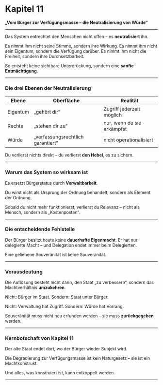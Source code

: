 # Kapitel 11 

**„Vom Bürger zur Verfügungsmasse – die Neutralisierung von Würde“**

---

Das System entrechtet den Menschen nicht offen –
es **neutralisiert** ihn.

Es nimmt ihm nicht seine Stimme,
sondern ihre Wirkung.
Es nimmt ihm nicht sein Eigentum,
sondern die Verfügung darüber.
Es nimmt ihm nicht die Freiheit,
sondern ihre Durchsetzbarkeit.

So entsteht keine sichtbare Unterdrückung,
sondern eine **sanfte Entmächtigung**.

---

### Die drei Ebenen der Neutralisierung

| Ebene    | Oberfläche                        | Realität                   |
| -------- | --------------------------------- | -------------------------- |
| Eigentum | „gehört dir“                      | Zugriff jederzeit möglich  |
| Rechte   | „stehen dir zu“                   | nur, wenn du sie erkämpfst |
| Würde    | „verfassungsrechtlich garantiert“ | nicht operationalisiert    |

Du verlierst nichts direkt –
du verlierst **den Hebel**,
es zu sichern.

---

### Warum das System so wirksam ist

Es ersetzt Bürgerstatus
durch **Verwaltbarkeit**.

Du wirst nicht als Ursprung der Ordnung behandelt,
sondern als Element der Ordnung.

Sobald du nicht mehr funktionierst,
verlierst du Relevanz –
nicht als Mensch,
sondern als „Kostenposten“.

---

### Die entscheidende Fehlstelle

Der Bürger besitzt heute keine **dauerhafte Eigenmacht**.
Er hat nur delegierte Macht –
und Delegation endet immer beim Delegierten.

Eine geliehene Souveränität
ist keine Souveränität.

---

### Vorausdeutung

Die Auflösung besteht nicht darin,
den Staat „zu verbessern“,
sondern das Machtverhältnis
**umzukehren**.

Nicht: Bürger im Staat.
Sondern: Staat unter Bürger.

Nicht: Verwaltung hat Zugriff.
Sondern: Würde hat Vorrang.

Souveränität muss nicht neu erfunden werden –
sie muss **zurückgegeben** werden.

---

### Kernbotschaft von Kapitel 11

Der alte Staat endet dort,
wo der Bürger wieder Subjekt wird.

Die Degradierung zur Verfügungsmasse
ist kein Naturgesetz –
sie ist ein Machtkonstrukt.

Und alles, was konstruiert ist,
kann entkoppelt werden.

---

